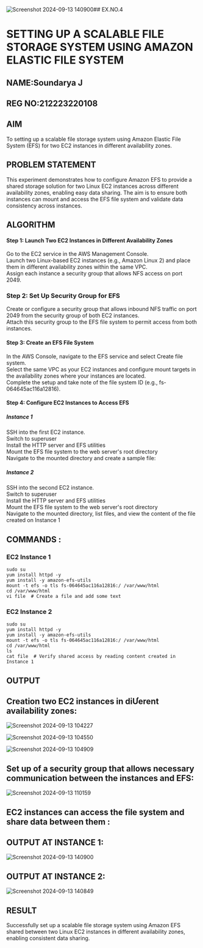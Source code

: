 ![Screenshot 2024-09-13 140900](https://github.com/user-attachments/assets/56a698a8-4ed9-49d6-92f0-653c76ff4eb5)## EX.NO.4
 # SETTING UP A SCALABLE FILE STORAGE SYSTEM USING AMAZON ELASTIC FILE SYSTEM
 ## NAME:Soundarya J
 ## REG NO:212223220108
 ## AIM
To  setting up a scalable file storage system using Amazon Elastic File System (EFS) for two EC2 instances in different availability zones. 
## PROBLEM STATEMENT
This experiment demonstrates how to configure Amazon EFS to provide a shared storage solution for two Linux EC2 instances across different availability zones, enabling easy data sharing. The aim is to ensure both instances can mount and access the EFS file system and validate data consistency across instances.

## ALGORITHM
#### Step 1: Launch Two EC2 Instances in Different Availability Zones
Go to the EC2 service in the AWS Management Console.</BR>
Launch two Linux-based EC2 instances (e.g., Amazon Linux 2) and place them in different availability zones within the same VPC.</BR>
Assign each instance a security group that allows NFS access on port 2049.</BR>

### Step 2: Set Up Security Group for EFS
Create or configure a security group that allows inbound NFS traffic on port 2049 from the security group of both EC2 instances.</BR>
Attach this security group to the EFS file system to permit access from both instances.</BR>

#### Step 3: Create an EFS File System
In the AWS Console, navigate to the EFS service and select Create file system.</BR>
Select the same VPC as your EC2 instances and configure mount targets in the availability zones where your instances are located.</BR>
Complete the setup and take note of the file system ID (e.g., fs-064645ac116a12816).</BR>

#### Step 4: Configure EC2 Instances to Access EFS

##### Instance 1</BR>
SSH into the first EC2 instance.</BR>
Switch to superuser</BR>
Install the HTTP server and EFS utilities</BR>
Mount the EFS file system to the web server's root directory</BR>
Navigate to the mounted directory and create a sample file:

##### Instance 2
SSH into the second EC2 instance.</BR>
Switch to superuser</BR>
Install the HTTP server and EFS utilities</BR>
Mount the EFS file system to the web server's root directory</BR>
Navigate to the mounted directory, list files, and view the content of the file created on Instance 1</BR>

## COMMANDS :

### EC2 Instance 1
```
sudo su
yum install httpd -y
yum install -y amazon-efs-utils
mount -t efs -o tls fs-064645ac116a12816:/ /var/www/html
cd /var/www/html
vi file  # Create a file and add some text
```
### EC2 Instance 2
```
sudo su
yum install httpd -y
yum install -y amazon-efs-utils
mount -t efs -o tls fs-064645ac116a12816:/ /var/www/html
cd /var/www/html
ls
cat file  # Verify shared access by reading content created in Instance 1
```
## OUTPUT
## Creation two EC2 instances in diƯerent availability zones:
![Screenshot 2024-09-13 104227](https://github.com/user-attachments/assets/32e9e06a-be89-41d6-9b93-d7d01e0070ca)

![Screenshot 2024-09-13 104550](https://github.com/user-attachments/assets/2be77c54-e611-4c70-bd8a-b969bfff3c04)

![Screenshot 2024-09-13 104909](https://github.com/user-attachments/assets/31f81fdd-ba3c-4740-9469-8c29b6580ba3)

## Set up of a security group that allows necessary communication between the instances and EFS:

![Screenshot 2024-09-13 110159](https://github.com/user-attachments/assets/9d1a2153-fef3-4c72-b9df-d2a662c47817)

## EC2 instances can access the file system and share data between them :
## OUTPUT AT INSTANCE 1:
![Screenshot 2024-09-13 140900](https://github.com/user-attachments/assets/4a99c467-83a2-48c9-ac1a-36fbb334d659)
## OUTPUT AT INSTANCE 2:
![Screenshot 2024-09-13 140849](https://github.com/user-attachments/assets/da9a47c5-1ece-44ad-a95b-1cb113485058)




## RESULT
Successfully set up a scalable file storage system using Amazon EFS shared between two Linux EC2 instances in different availability zones, enabling consistent data sharing.
  

  


